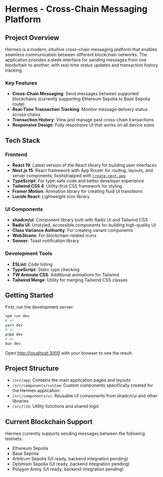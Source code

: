 # Hermes - Cross-Chain Messaging Platform

## Project Overview

Hermes is a modern, intuitive cross-chain messaging platform that enables seamless communication between different blockchain networks. The application provides a sleek interface for sending messages from one blockchain to another, with real-time status updates and transaction history tracking.

### Key Features

- **Cross-Chain Messaging**: Send messages between supported blockchains (currently supporting Ethereum Sepolia to Base Sepolia route)
- **Real-Time Transaction Tracking**: Monitor message delivery status across chains
- **Transaction History**: View and manage past cross-chain transactions
- **Responsive Design**: Fully responsive UI that works on all device sizes

## Tech Stack

### Frontend
- **React 19**: Latest version of the React library for building user interfaces
- **Next.js 15**: React framework with App Router for routing, layouts, and server components; bootstrapped with [`create-next-app`](https://nextjs.org/docs/app/api-reference/cli/create-next-app).
- **TypeScript**: For type-safe code and better developer experience
- **Tailwind CSS 4**: Utility-first CSS framework for styling
- **Framer Motion**: Animation library for creating fluid UI transitions
- **Lucide React**: Lightweight icon library

### UI Components
- **shadcn/ui**: Component library built with Radix UI and Tailwind CSS
- **Radix UI**: Unstyled, accessible components for building high-quality UI
- **Class Variance Authority**: For creating variant components
- **Web3Icons**: For blockchain-related icons
- **Sonner**: Toast notification library

### Development Tools
- **ESLint**: Code linting
- **TypeScript**: Static type checking
- **TW Animate CSS**: Additional animations for Tailwind
- **Tailwind Merge**: Utility for merging Tailwind CSS classes

## Getting Started

First, run the development server:

```bash
npm run dev
# or
yarn dev
# or
pnpm dev
# or
bun dev
```

Open [http://localhost:3000](http://localhost:3000) with your browser to see the result.

## Project Structure

- `/src/app`: Contains the main application pages and layouts
- `/src/components/custom`: Custom components specifically created for the Hermes application
- `/src/components/ui`: Reusable UI components from shadcn/ui and other libraries
- `/src/lib`: Utility functions and shared logic

## Current Blockchain Support

Hermes currently supports sending messages between the following testnets:
- Ethereum Sepolia
- Base Sepolia
- Arbitrum Sepolia (UI ready, backend integration pending)
- Optimism Sepolia (UI ready, backend integration pending)
- Polygon Amoy (UI ready, backend integration pending)
